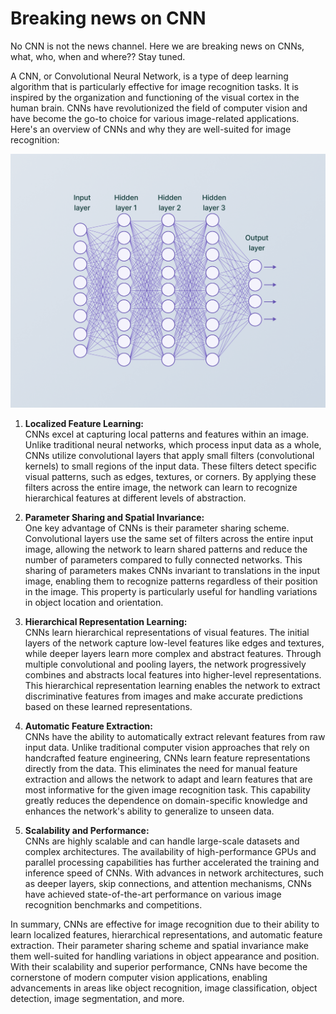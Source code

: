 # Breaking news on CNN
No CNN is not the news channel. Here we are breaking news on CNNs, what, who, when and where?? Stay tuned. 

A CNN, or Convolutional Neural Network, is a type of deep learning algorithm that is particularly effective for image recognition tasks. 
It is inspired by the organization and functioning of the visual cortex in the human brain. 
CNNs have revolutionized the field of computer vision and have become the go-to choice for various image-related applications. Here's an overview of CNNs and why they are well-suited for image recognition:

<img
  src="/images/CNNs.png"
  style="display: inline-block; margin: 0 auto; max-width: 250">

1. **Localized Feature Learning:**<br>
CNNs excel at capturing local patterns and features within an image. 
Unlike traditional neural networks, which process input data as a whole, CNNs utilize convolutional layers that apply small filters (convolutional kernels) to small regions of the input data. 
These filters detect specific visual patterns, such as edges, textures, or corners. 
By applying these filters across the entire image, the network can learn to recognize hierarchical features at different levels of abstraction.

2. **Parameter Sharing and Spatial Invariance:** <br> One key advantage of CNNs is their parameter sharing scheme. 
  Convolutional layers use the same set of filters across the entire input image, allowing the network to learn shared patterns and reduce the number of parameters compared to fully connected networks. 
  This sharing of parameters makes CNNs invariant to translations in the input image, enabling them to recognize patterns regardless of their position in the image. 
  This property is particularly useful for handling variations in object location and orientation.

3. **Hierarchical Representation Learning:** <br> CNNs learn hierarchical representations of visual features. The initial layers of the network capture low-level features like edges and textures, while deeper layers learn more complex and abstract features. Through multiple convolutional and pooling layers, the network progressively combines and abstracts local features into higher-level representations. This hierarchical representation learning enables the network to extract discriminative features from images and make accurate predictions based on these learned representations.

4. **Automatic Feature Extraction:** <br> CNNs have the ability to automatically extract relevant features from raw input data. Unlike traditional computer vision approaches that rely on handcrafted feature engineering, CNNs learn feature representations directly from the data. This eliminates the need for manual feature extraction and allows the network to adapt and learn features that are most informative for the given image recognition task. This capability greatly reduces the dependence on domain-specific knowledge and enhances the network's ability to generalize to unseen data.

5. **Scalability and Performance:** <br> CNNs are highly scalable and can handle large-scale datasets and complex architectures. The availability of high-performance GPUs and parallel processing capabilities has further accelerated the training and inference speed of CNNs. With advances in network architectures, such as deeper layers, skip connections, and attention mechanisms, CNNs have achieved state-of-the-art performance on various image recognition benchmarks and competitions.

In summary, CNNs are effective for image recognition due to their ability to learn localized features, hierarchical representations, and automatic feature extraction. Their parameter sharing scheme and spatial invariance make them well-suited for handling variations in object appearance and position. With their scalability and superior performance, CNNs have become the cornerstone of modern computer vision applications, enabling advancements in areas like object recognition, image classification, object detection, image segmentation, and more.
